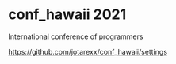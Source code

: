 # conf_hawaii 2021
International conference of programmers

https://github.com/jotarexx/conf_hawaii/settings



